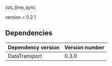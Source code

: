 <!--
To compile puml use: (Assuming plantuml you are in the directory)
plantuml.jar -tsvg readme.md -o diagrams
-->


szs_time_sync

version = 0.2.1


## Dependencies
| Dependency version | Version number |
|---|---|
|DataTransport|0.3.0|

